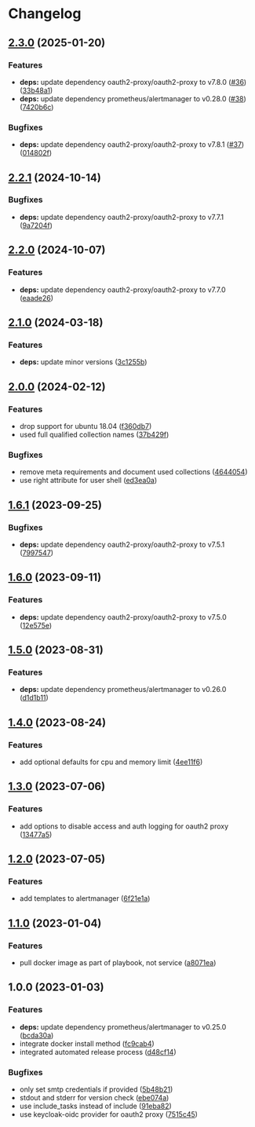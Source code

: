 # Changelog

## [2.3.0](https://github.com/rolehippie/alertmanager/compare/v2.2.1...v2.3.0) (2025-01-20)


### Features

* **deps:** update dependency oauth2-proxy/oauth2-proxy to v7.8.0 ([#36](https://github.com/rolehippie/alertmanager/issues/36)) ([33b48a1](https://github.com/rolehippie/alertmanager/commit/33b48a15b18f94981b8b84c59c423580f72b68d7))
* **deps:** update dependency prometheus/alertmanager to v0.28.0 ([#38](https://github.com/rolehippie/alertmanager/issues/38)) ([7420b6c](https://github.com/rolehippie/alertmanager/commit/7420b6c62638417dbaea712b97bb4e2558f13237))


### Bugfixes

* **deps:** update dependency oauth2-proxy/oauth2-proxy to v7.8.1 ([#37](https://github.com/rolehippie/alertmanager/issues/37)) ([014802f](https://github.com/rolehippie/alertmanager/commit/014802f0f92c0320c18fbe2e092b44536a1a7c80))

## [2.2.1](https://github.com/rolehippie/alertmanager/compare/v2.2.0...v2.2.1) (2024-10-14)


### Bugfixes

* **deps:** update dependency oauth2-proxy/oauth2-proxy to v7.7.1 ([9a7204f](https://github.com/rolehippie/alertmanager/commit/9a7204ffbd3bbe26c879c976c107238b4ecd3298))

## [2.2.0](https://github.com/rolehippie/alertmanager/compare/v2.1.0...v2.2.0) (2024-10-07)


### Features

* **deps:** update dependency oauth2-proxy/oauth2-proxy to v7.7.0 ([eaade26](https://github.com/rolehippie/alertmanager/commit/eaade26c441bb2b66a3a78cdb7812b82cb66c058))

## [2.1.0](https://github.com/rolehippie/alertmanager/compare/v2.0.0...v2.1.0) (2024-03-18)


### Features

* **deps:** update minor versions ([3c1255b](https://github.com/rolehippie/alertmanager/commit/3c1255bfb6ad59ccd80acc0fe844201996560432))

## [2.0.0](https://github.com/rolehippie/alertmanager/compare/v1.6.1...v2.0.0) (2024-02-12)


### Features

* drop support for ubuntu 18.04 ([f360db7](https://github.com/rolehippie/alertmanager/commit/f360db799a63477cefc6f6905e2113251170d6df))
* used full qualified collection names ([37b429f](https://github.com/rolehippie/alertmanager/commit/37b429f5613487e8b32941458c7a06e5f387f539))


### Bugfixes

* remove meta requirements and document used collections ([4644054](https://github.com/rolehippie/alertmanager/commit/4644054161a039929757dd6b12d160c5f4bfedce))
* use right attribute for user shell ([ed3ea0a](https://github.com/rolehippie/alertmanager/commit/ed3ea0a549a170d5a8e796106765b70ffca7899f))

## [1.6.1](https://github.com/rolehippie/alertmanager/compare/v1.6.0...v1.6.1) (2023-09-25)


### Bugfixes

* **deps:** update dependency oauth2-proxy/oauth2-proxy to v7.5.1 ([7997547](https://github.com/rolehippie/alertmanager/commit/7997547178145171f090ad4f26d3d0067321a82f))

## [1.6.0](https://github.com/rolehippie/alertmanager/compare/v1.5.0...v1.6.0) (2023-09-11)


### Features

* **deps:** update dependency oauth2-proxy/oauth2-proxy to v7.5.0 ([12e575e](https://github.com/rolehippie/alertmanager/commit/12e575e68a2f796a8eda2ee0b247a324eabe187d))

## [1.5.0](https://github.com/rolehippie/alertmanager/compare/v1.4.0...v1.5.0) (2023-08-31)


### Features

* **deps:** update dependency prometheus/alertmanager to v0.26.0 ([d1d1b11](https://github.com/rolehippie/alertmanager/commit/d1d1b11ddbe1551dc506d76e7d46887957406241))

## [1.4.0](https://github.com/rolehippie/alertmanager/compare/v1.3.0...v1.4.0) (2023-08-24)


### Features

* add optional defaults for cpu and memory limit ([4ee11f6](https://github.com/rolehippie/alertmanager/commit/4ee11f650f85743fde3ff206ffc2eb52d01c3987))

## [1.3.0](https://github.com/rolehippie/alertmanager/compare/v1.2.0...v1.3.0) (2023-07-06)


### Features

* add options to disable access and auth logging for oauth2 proxy ([13477a5](https://github.com/rolehippie/alertmanager/commit/13477a50b6e6092e1b9ebda4a02bfdf9f151b5a2))

## [1.2.0](https://github.com/rolehippie/alertmanager/compare/v1.1.0...v1.2.0) (2023-07-05)


### Features

* add templates to alertmanager ([6f21e1a](https://github.com/rolehippie/alertmanager/commit/6f21e1a5fa5999e738ac8914aedf016d43dbf447))

## [1.1.0](https://github.com/rolehippie/alertmanager/compare/v1.0.0...v1.1.0) (2023-01-04)


### Features

* pull docker image as part of playbook, not service ([a8071ea](https://github.com/rolehippie/alertmanager/commit/a8071ea33de311cf79761c4bbd18bde4ec513df3))

## 1.0.0 (2023-01-03)

### Features

* **deps:** update dependency prometheus/alertmanager to v0.25.0 ([bcda30a](https://github.com/rolehippie/alertmanager/commit/bcda30a5a89010f1ef4cddcb6d60bdbd3a03a323))
* integrate docker install method ([fc9cab4](https://github.com/rolehippie/alertmanager/commit/fc9cab4b37acdaf694d7fe4c3ebb298c77281c10))
* integrated automated release process ([d48cf14](https://github.com/rolehippie/alertmanager/commit/d48cf1443bb84398592f74e6c05ab8684b45722d))

### Bugfixes

* only set smtp credentials if provided ([5b48b21](https://github.com/rolehippie/alertmanager/commit/5b48b210a949686e5b6239eebea6afe4ca85ae1b))
* stdout and stderr for version check ([ebe074a](https://github.com/rolehippie/alertmanager/commit/ebe074ae342baaffd92a363a8bad11e96a445192))
* use include_tasks instead of include ([91eba82](https://github.com/rolehippie/alertmanager/commit/91eba8205e055e670e1481a50a1d2851aae47b5f))
* use keycloak-oidc provider for oauth2 proxy ([7515c45](https://github.com/rolehippie/alertmanager/commit/7515c451acbae1907e700bf2c7fc93b39ca920d4))
